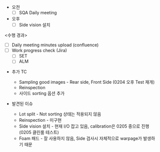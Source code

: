 - 오전
	- [ ] SQA Daily meeting
- 오후
	- [ ] Side vision 설치

<수행 경과>
- [ ] Daily meeting minutes upload (confluence)
- [ ] Work progress check (Jira)
	- [ ] SET
	- [ ] ALM

- 추가 TC
	- Sampling good images - Rear side, Front Side (0204 오후 Test 재개)
	- Reinspection
	- 사이드 sorting 옵션 추가

- 발견된 이슈
	- Lot split - Not sorting 상태는 적용되지 않음
	- Reinspection - 미구현
	- Side vision 설치 - 현재 I/O 잡고 있음, calibration은 0205 중으로 진행 (0205 클린룸 테스트)
	- Foam 패드 - 잘 사용하지 않음, Side 검사시 자체적으로 warpage가 발생하기 때문